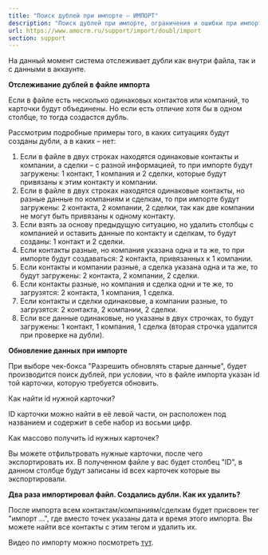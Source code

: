 ```yaml
---
title: "Поиск дублей при импорте — ИМПОРТ"
description: "Поиск дублей при импорте, ограничения и ошибки при импорте. Импорт связанных сущностей. Вопросы по импорту и ответы"
url: https://www.amocrm.ru/support/import/doubl/import
section: support
---
```


На данный момент система отслеживает дубли как внутри файла, так и с данными в аккаунте.

**Отслеживание дублей в файле импорта**

Если в файле есть несколько одинаковых контактов или компаний, то карточки будут объединены. Но если есть отличие хотя бы в одном столбце, то тогда создастся дубль.

Рассмотрим подробные примеры того, в каких ситуациях будут созданы дубли, а в каких – нет:

1. Если в файле в двух строках находятся одинаковые контакты и компании, а сделки – с разной информацией, то при импорте будут загружены: 1 контакт, 1 компания и 2 сделки, которые будут привязаны к этим контакту и компании.
2. Если в файле в двух строках находятся одинаковые контакты, но разные данные по компаниям и сделкам, то при импорте будут загружены: 2 контакта, 2 компании, 2 сделки, так как две компании не могут быть привязаны к одному контакту.
3. Если взять за основу предыдущую ситуацию, но удалить столбцы с компанией и оставить данные по контакту и сделкам, то будут созданы: 1 контакт и 2 сделки.
4. Если контакты разные, но компания указана одна и та же, то при импорте будут создаваться: 2 контакта, привязанных к 1 компании.
5. Если контакты и компании разные, а сделка указана одна и та же, то будут загружены: 2 контакта, 2 компании, 2 сделки.
6. Если контакты разные, но компания и сделка одни и те же, то загрузятся: 2 контакта, 1 компания, 1 сделка.
7. Если контакты и сделки одинаковые, а компании разные, то загрузятся: 2 контакта, 2 компании, 2 сделки.
8. Если все данные одинаковые, но указаны в двух строчках, то будут загружены: 1 контакт, 1 компания, 1 сделка (вторая строчка удалится при проверке на дубли).

**Обновление данных при импорте**

При выборе чек-бокса "Разрешить обновлять старые данные", будет производится поиск дублей, при условии, что в файле импорта указан id той карточки, которую требуется обновить.

Как найти id нужной карточки?

ID карточки можно найти в её левой части, он расположен под названием и содержит в себе набор из восьми цифр.

Как массово получить id нужных карточек?

Вы можете отфильтровать нужные карточки, после чего экспортировать их. В полученном файле у вас будет столбец "ID", в данном столбце будут записаны id всех карточек которые вы экспортировали.

**Два раза импортировал файл. Создались дубли. Как их удалить?**

После импорта всем контактам/компаниям/сделкам будет присвоен тег "импорт ...", где вместо точек указаны дата и время этого импорта. Вы можете найти все контакты с этим тегом и удалить их.

Видео по импорту можно посмотреть [тут](/support/starting_work/data_import).